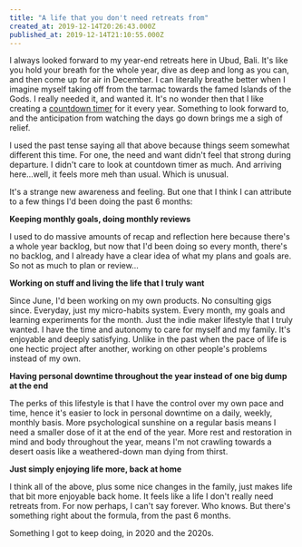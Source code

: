 ```yaml
---
title: "A life that you don't need retreats from"
created_at: 2019-12-14T20:26:43.000Z
published_at: 2019-12-14T21:10:55.000Z
---
```

I always looked forward to my year-end retreats here in Ubud, Bali. It's like you hold your breath for the whole year, dive as deep and long as you can, and then come up for air in December. I can literally breathe better when I imagine myself taking off from the tarmac towards the famed Islands of the Gods. I really needed it, and wanted it. It's no wonder then that I like creating a [countdown timer](https://ubudretreat2019.carrd.co/) for it every year. Something to look forward to, and the anticipation from watching the days go down brings me a sigh of relief. 

  

I used the past tense saying all that above because things seem somewhat different this time. For one, the need and want didn't feel that strong during departure. I didn't care to look at countdown timer as much. And arriving here...well, it feels more meh than usual. Which is unusual.

  

It's a strange new awareness and feeling. But one that I think I can attribute to a few things I'd been doing the past 6 months:

  

**Keeping monthly goals, doing monthly reviews**

I used to do massive amounts of recap and reflection here because there's a whole year backlog, but now that I'd been doing so every month, there's no backlog, and I already have a clear idea of what my plans and goals are. So not as much to plan or review...

  

**Working on stuff and living the life that I truly want** 

Since June, I'd been working on my own products. No consulting gigs since. Everyday, just my micro-habits system. Every month, my goals and learning experiments for the month. Just the indie maker lifestyle that I truly wanted. I have the time and autonomy to care for myself and my family. It's enjoyable and deeply satisfying. Unlike in the past when the pace of life is one hectic project after another, working on other people's problems instead of my own.

  

**Having personal downtime throughout the year instead of one big dump at the end**

The perks of this lifestyle is that I have the control over my own pace and time, hence it's easier to lock in personal downtime on a daily, weekly, monthly basis. More psychological sunshine on a regular basis means I need a smaller dose of it at the end of the year. More rest and restoration in mind and body throughout the year, means I'm not crawling towards a desert oasis like a weathered-down man dying from thirst.

  

**Just simply enjoying life more, back at home**

I think all of the above, plus some nice changes in the family, just makes life that bit more enjoyable back home. It feels like a life I don't really need retreats from. For now perhaps, I can't say forever. Who knows. But there's something right about the formula, from the past 6 months. 

  

Something I got to keep doing, in 2020 and the 2020s.
